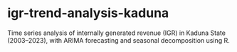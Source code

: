 # igr-trend-analysis-kaduna
Time series analysis of internally generated revenue (IGR) in Kaduna State (2003–2023), with ARIMA forecasting and seasonal decomposition using R.

